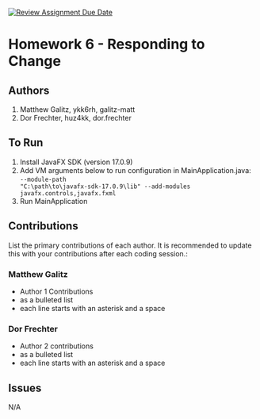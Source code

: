 [![Review Assignment Due Date](https://classroom.github.com/assets/deadline-readme-button-24ddc0f5d75046c5622901739e7c5dd533143b0c8e959d652212380cedb1ea36.svg)](https://classroom.github.com/a/DC1SF4uZ)
# Homework 6 - Responding to Change

## Authors
1) Matthew Galitz, ykk6rh, galitz-matt
2) Dor Frechter, huz4kk, dor.frechter

## To Run
1) Install JavaFX SDK (version 17.0.9)
2) Add VM arguments below to run configuration in MainApplication.java:<br>
<code>--module-path "C:\path\to\javafx-sdk-17.0.9\lib" --add-modules javafx.controls,javafx.fxml</code>
3) Run MainApplication

## Contributions

List the primary contributions of each author. It is recommended to update this with your contributions after each coding session.:

### Matthew Galitz

* Author 1 Contributions
* as a bulleted list
* each line starts with an asterisk and a space

### Dor Frechter

* Author 2 contributions
* as a bulleted list
* each line starts with an asterisk and a space

## Issues
N/A